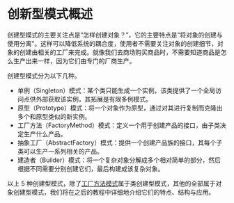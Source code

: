 # 创新型模式概述

创建型模式的主要关注点是“怎样创建对象？”，它的主要特点是“将对象的创建与使用分离”。这样可以降低系统的耦合度，使用者不需要关注对象的创建细节，对象的创建由相关的工厂来完成。就像我们去商场购买商品时，不需要知道商品是怎么生产出来一样，因为它们由专门的厂商生产。



创建型模式分为以下几种。

-   单例（Singleton）模式：某个类只能生成一个实例，该类提供了一个全局访问点供外部获取该实例，其拓展是有限多例模式。
-   原型（Prototype）模式：将一个对象作为原型，通过对其进行复制而克隆出多个和原型类似的新实例。
-   工厂方法（FactoryMethod）模式：定义一个用于创建产品的接口，由子类决定生产什么产品。
-   抽象工厂（AbstractFactory）模式：提供一个创建产品族的接口，其每个子类可以生产一系列相关的产品。
-   建造者（Builder）模式：将一个复杂对象分解成多个相对简单的部分，然后根据不同需要分别创建它们，最后构建成该复杂对象。



以上 5 种创建型模式，除了[工厂方法模式](http://c.biancheng.net/view/1348.html)属于类创建型模式，其他的全部属于对象创建型模式，我们将在之后的教程中详细地介绍它们的特点、结构与应用。